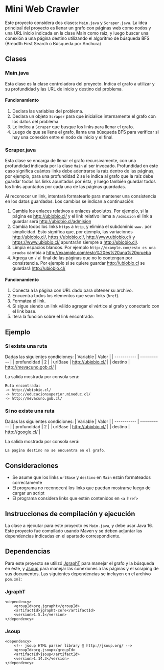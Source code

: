 # Mini Web Crawler

Este proyecto considera dos clases: `Main.java` y `Scraper.java`. La idea principal del proyecto es llenar un grafo con páginas web como nodos y una URL inicio indicada en la clase Main como raíz, y luego buscar una conexión a una página destino utilizando el algoritmo de búsqueda BFS (Breadth First Search o Búsqueda por Anchura)

## Clases

### Main.java

Esta clase es la clase controladora del proyecto. Indica el grafo a utilizar y su profundidad y las URL de inicio y destino del problema.

#### Funcionamiento

1. Declara las variables del problema.
2. Declara un objeto `Scraper` para que inicialice internamente el grafo con los datos del problema.
3. Le indica a `Scraper` que busque los links para llenar el grafo.
4. Luego de que se llene el grafo, llama una búsqueda BFS para verificar si hay una conexión entre el nodo de inicio y el final.

### Scraper.java

Esta clase se encarga de llenar el grafo recursivamente, con una profundidad indicada por la clase `Main` al ser invocado. Profundidad en este caso significa cuántos links debe adentrarse la raíz dentro de las páginas, por ejemplo, para una profundidad 2 se le indica al grafo que la raíz debe guardar todos los links apuntados por ésta, y luego también guardar todos los links apuntados por cada una de las páginas guardadas.

Al reconocer un link, intentará formatearlo para mantener una consistencia en los datos guardados. Los cambios se indican a continuación:

1. Cambia los enlaces relativos a enlaces absolutos. Por ejemplo, si la página es <http://ubiobio.cl/> y el link relativo llama a `/admision` el link a guardar será <http://ubiobio.cl/admision>
2. Cambia todos los links `https` a `http`, y elimina el subdominio `www.` por simplicidad. Esto significa que, por ejemplo, las variaciones <http://ubiobio.cl/>, <https://ubiobio.cl/>, <http://www.ubiobio.cl/> y <https://www.ubiobio.cl/> apuntarán siempre a <http://ubiobio.cl/>.
3. Limpia espacios blancos. Por ejemplo `http://example.com/esto es una prueba` cambia a <http://example.com/esto%20es%20una%20prueba>
4. Agrega un `/` al final de las páginas que no lo contengan por consistencia. Por ejemplo si se quiere guardar <http://ubiobio.cl> se guardará <http://ubiobio.cl/>

#### Funcionamiento

1. Conecta a la página con URL dado para obtener su archivo.
2. Encuentra todos los elementos que sean links (`href`).
3. Formatea el link.
4. Si sigue siendo un link válido agregar el vértice al grafo y conectarlo con el link base.
5. Itera la función sobre el link encontrado.

## Ejemplo

### Si existe una ruta

Dadas las siguientes condiciones: 
| Variable    | Valor |
| ----------- | ----------- |
| profundidad | 2       |
| urlBase  | http://ubiobio.cl/ |
| destino  | http://mevacuno.gob.cl/ |

La salida mostrada por consola será:

```
Ruta encontrada:
-> http://ubiobio.cl/
-> http://educacionsuperior.mineduc.cl/
-> http://mevacuno.gob.cl/
```

### Si no existe una ruta

Dadas las siguientes condiciones: 
| Variable    | Valor |
| ----------- | ----------- |
| profundidad | 2       |
| urlBase  | http://ubiobio.cl/ |
| destino  | http://google.cl/ |

La salida mostrada por consola será:

```
La pagina destino no se encuentra en el grafo.
```

## Consideraciones

- Se asume que los links `urlBase` y `destino` en `Main` están formateados correctamente
- El programa no reconocerá los links que puedan mostrarse luego de cargar un script
- El programa considera links que estén contenidos en `<a href>`

## Instrucciones de compilación y ejecución

La clase a ejecutar para este proyecto es `Main.java`, y debe usar Java 16. Este proyecto fue compilado usando Maven y se deben adjuntar las dependencias indicadas en el apartado correspondiente.

## Dependencias

Para este proyecto se utilizó [JgraphT](https://github.com/jgrapht/jgrapht) para manejar el grafo y la búsqueda en éste, y [Jsoup](https://github.com/jhy/jsoup/) para manejar las conexiones a las páginas y el scraping de sus documentos. Las siguientes dependencias se incluyen en el archivo `pom.xml`:

### JgraphT

```
<dependency>
    <groupId>org.jgrapht</groupId>
    <artifactId>jgrapht-core</artifactId>
    <version>1.5.1</version>
</dependency>
```

### Jsoup

```
<dependency>
    <!-- jsoup HTML parser library @ http://jsoup.org/ -->
    <groupId>org.jsoup</groupId>
    <artifactId>jsoup</artifactId>
    <version>1.14.3</version>
</dependency>
```
